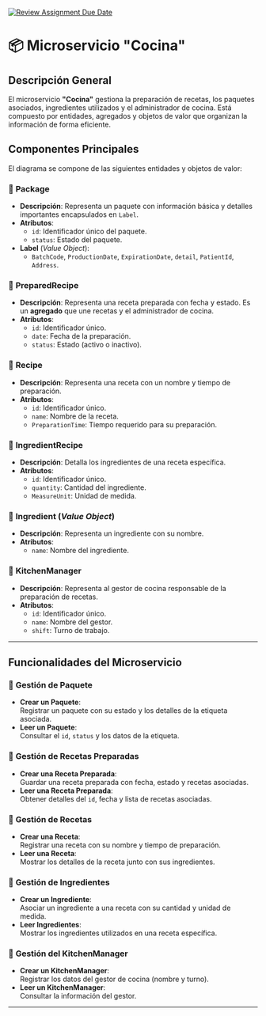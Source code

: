 [![Review Assignment Due Date](https://classroom.github.com/assets/deadline-readme-button-22041afd0340ce965d47ae6ef1cefeee28c7c493a6346c4f15d667ab976d596c.svg)](https://classroom.github.com/a/52Oc7Ap-)
# 📦 Microservicio "Cocina"

## **Descripción General**  
El microservicio **"Cocina"** gestiona la preparación de recetas, los paquetes asociados, ingredientes utilizados y el administrador de cocina. Está compuesto por entidades, agregados y objetos de valor que organizan la información de forma eficiente.



## **Componentes Principales**  

El diagrama se compone de las siguientes entidades y objetos de valor:

### 📌 **Package**  
- **Descripción**: Representa un paquete con información básica y detalles importantes encapsulados en `Label`.  
- **Atributos**:  
  - `id`: Identificador único del paquete.  
  - `status`: Estado del paquete.  
- **Label** (*Value Object*):  
  - `BatchCode`, `ProductionDate`, `ExpirationDate`, `detail`, `PatientId`, `Address`.  

### 📌 **PreparedRecipe**  
- **Descripción**: Representa una receta preparada con fecha y estado. Es un **agregado** que une recetas y el administrador de cocina.  
- **Atributos**:  
  - `id`: Identificador único.  
  - `date`: Fecha de la preparación.  
  - `status`: Estado (activo o inactivo).  

### 📌 **Recipe**  
- **Descripción**: Representa una receta con un nombre y tiempo de preparación.  
- **Atributos**:  
  - `id`: Identificador único.  
  - `name`: Nombre de la receta.  
  - `PreparationTime`: Tiempo requerido para su preparación.  

### 📌 **IngredientRecipe**  
- **Descripción**: Detalla los ingredientes de una receta específica.  
- **Atributos**:  
  - `id`: Identificador único.  
  - `quantity`: Cantidad del ingrediente.  
  - `MeasureUnit`: Unidad de medida.  

### 📌 **Ingredient** (*Value Object*)  
- **Descripción**: Representa un ingrediente con su nombre.  
- **Atributos**:  
  - `name`: Nombre del ingrediente.  

### 📌 **KitchenManager**  
- **Descripción**: Representa al gestor de cocina responsable de la preparación de recetas.  
- **Atributos**:  
  - `id`: Identificador único.  
  - `name`: Nombre del gestor.  
  - `shift`: Turno de trabajo.  

---

## **Funcionalidades del Microservicio**  

### 🔹 **Gestión de Paquete**  
- **Crear un Paquete**:  
  Registrar un paquete con su estado y los detalles de la etiqueta asociada.  
- **Leer un Paquete**:  
  Consultar el `id`, `status` y los datos de la etiqueta.

### 🔹 **Gestión de Recetas Preparadas**  
- **Crear una Receta Preparada**:  
  Guardar una receta preparada con fecha, estado y recetas asociadas.  
- **Leer una Receta Preparada**:  
  Obtener detalles del `id`, fecha y lista de recetas asociadas.

### 🔹 **Gestión de Recetas**  
- **Crear una Receta**:  
  Registrar una receta con su nombre y tiempo de preparación.  
- **Leer una Receta**:  
  Mostrar los detalles de la receta junto con sus ingredientes.

### 🔹 **Gestión de Ingredientes**  
- **Crear un Ingrediente**:  
  Asociar un ingrediente a una receta con su cantidad y unidad de medida.  
- **Leer Ingredientes**:  
  Mostrar los ingredientes utilizados en una receta específica.

### 🔹 **Gestión del KitchenManager**  
- **Crear un KitchenManager**:  
  Registrar los datos del gestor de cocina (nombre y turno).  
- **Leer un KitchenManager**:  
  Consultar la información del gestor.

---
